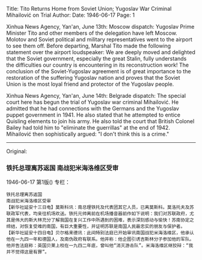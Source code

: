 Title: Tito Returns Home from Soviet Union; Yugoslav War Criminal Mihailović on Trial
Author:
Date: 1946-06-17
Page: 1

Xinhua News Agency, Yan'an, June 13th: Moscow dispatch: Yugoslav Prime Minister Tito and other members of the delegation have left Moscow. Molotov and Soviet political and military representatives went to the airport to see them off. Before departing, Marshal Tito made the following statement over the airport loudspeaker: We are deeply moved and delighted that the Soviet government, especially the great Stalin, fully understands the difficulties our country is encountering in its reconstruction work! The conclusion of the Soviet-Yugoslav agreement is of great importance to the restoration of the suffering Yugoslav nation and proves that the Soviet Union is the most loyal friend and protector of the Yugoslav people.

Xinhua News Agency, Yan'an, June 14th: Belgrade dispatch: The special court here has begun the trial of Yugoslav war criminal Mihailović. He admitted that he had connections with the Germans and the Yugoslav puppet government in 1941. He also stated that he attempted to entice Quisling elements to join his army. He also told the court that British Colonel Bailey had told him to "eliminate the guerrillas" at the end of 1942. Mihailović then sophistically argued: "I don't think this is a crime."



<hr /> 

Original: 


### 铁托总理离苏返国  南战犯米海洛维区受审

1946-06-17
第1版()
专栏：

    铁托总理离苏返国
    南战犯米海洛维区受审
    【新华社延安十三日电】莫斯科讯：南总理铁托及代表团其它人员，已离莫斯科。莫洛托夫及苏联政军代表，均亲往机场欢送。铁托元帅离前在机场播音器前作如下说明：我们对苏联政府，尤其是伟大的斯大林充分了解我国在复兴工作中所遇到的困难，表示深刻感动与愉快！苏南协定之缔结，对恢复受难的南国，有巨大重要性，并证明苏联是南国人民最忠实的朋友与保护者。
    【新华社延安十四日电】贝尔格来德讯：此间特别法庭已开始审讯南国战犯米海洛维区，他承认他在一九四一年和德国人，及南伪政府有联系。他并称：他企图引诱吉斯林分子参加他的军队。他并告法庭称：英国贝莱上校在一九四二年底，曾叫他“消灭游击队”。米海洛维区继狡辩：“我并不觉得这是有罪”。

